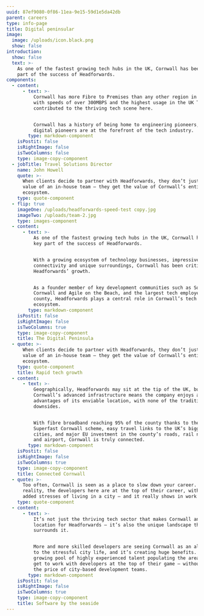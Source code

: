 ```yaml
---
uuid: 87ef9080-0f86-11ea-9e15-59d1e5da42db
parent: careers
type: info-page
title: Digital peninsular
image:
  image: /uploads/icon.black.png
  show: false
introduction:
  show: false
  text: >-
    As one of the fastest growing tech hubs in the UK, Cornwall has been a key
    part of the success of Headforwards.
components:
  - content:
      - text: >-
          Cornwall has more Fibre to Premises than any other region in the UK,
          with speeds of over 300MBPS and the highest usage in the UK This has
          contributed to the thriving tech scene here. 


          Cornwall has a history of being home to engineering pioneers, now
          digital pioneers are at the forefront of the tech industry.
        type: markdown-component
    isPostit: false
    isRightImage: false
    isTwoColumns: false
    type: image-copy-component
  - jobTitle: Travel Solutions Director
    name: John Howell
    quote: >-
      When clients decide to partner with Headforwards, they don’t just get the
      value of an in-house team – they get the value of Cornwall’s entire tech
      ecosystem.
    type: quote-component
  - flip: true
    imageOne: /uploads/headforwards-speed-test copy.jpg
    imageTwo: /uploads/team-2.jpg
    type: images-component
  - content:
      - text: >-
          As one of the fastest growing tech hubs in the UK, Cornwall has been a
          key part of the success of Headforwards.


          With a growing ecosystem of technology businesses, impressive
          connectivity and unique surroundings, Cornwall has been critical to
          Headforwards’ growth.


          As a founder member of key development communities such as Software
          Cornwall and Agile on the Beach, and the largest tech employer in the
          county, Headforwards plays a central role in Cornwall’s tech
          ecosystem.
        type: markdown-component
    isPostit: false
    isRightImage: false
    isTwoColumns: true
    type: image-copy-component
    title: The Digital Peninsula
  - quote: >-
      When clients decide to partner with Headforwards, they don’t just get the
      value of an in-house team – they get the value of Cornwall’s entire tech
      ecosystem.
    type: quote-component
    title: Rapid tech growth
  - content:
      - text: >-
          Geographically, Headforwards may sit at the tip of the UK, but
          Cornwall’s advanced infrastructure means the company enjoys all the
          advantages of its enviable location, with none of the traditional
          downsides. 


          With fibre broadband reaching 95% of the county thanks to the
          Superfast Cornwall scheme, easy travel links to the UK’s biggest
          cities, and major EU investment in the county’s roads, rail network
          and airport, Cornwall is truly connected.
        type: markdown-component
    isPostit: false
    isRightImage: false
    isTwoColumns: true
    type: image-copy-component
    title: Connected Cornwall
  - quote: >-
      Too often, Cornwall is seen as a place to slow down your career. In
      reality, the developers here are at the top of their career, without the
      added stresses of living in a city – and it really shows in work we do.
    type: quote-component
  - content:
      - text: >-
          It’s not just the thriving tech sector that makes Cornwall an ideal
          location for Headforwards – it’s also the unique landscape that
          surrounds it.


          More and more skilled developers are seeing Cornwall as an alternative
          to the stressful city life, and it’s creating huge benefits. With a
          growing pool of highly experienced talent populating the area, clients
          get to work with developers at the top of their game – without paying
          the price of city-based development teams.
        type: markdown-component
    isPostit: false
    isRightImage: false
    isTwoColumns: true
    type: image-copy-component
    title: Software by the seaside
---
```



